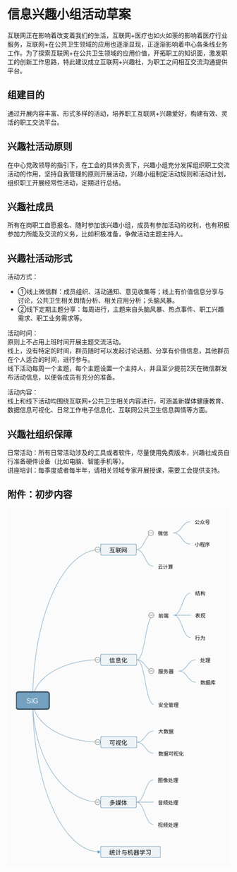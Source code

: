 # 信息兴趣小组活动草案

互联网正在影响着改变着我们的生活，互联网+医疗也如火如荼的影响着医疗行业服务，互联网+在公共卫生领域的应用也逐渐显现，正逐渐影响着中心各条线业务工作。为了探索互联网+在公共卫生领域的应用价值，开拓职工的知识面，激发职工的创新工作思路，特此建议成立互联网+兴趣社，为职工之间相互交流沟通提供平台。 

## 组建目的
通过开展内容丰富、形式多样的活动，培养职工互联网+兴趣爱好，构建有效、灵活的职工交流平台。

## 兴趣社活动原则
在中心党政领导的指引下，在工会的具体负责下，兴趣小组充分发挥组织职工交流活动的作用，坚持自我管理的原则开展活动，兴趣小组制定活动规则和活动计划，组织职工开展经常性活动，定期进行总结。

## 兴趣社成员
所有在岗职工自愿报名、随时参加该兴趣小组，成员有参加活动的权利，也有积极参加力所能及交流的义务，比如积极准备，争做活动主题主持人。

## 兴趣社活动形式

活动方式：  
- ①线上微信群：成员组织、活动通知、意见收集等；线上有价值信息分享与讨论，公共卫生相关舆情分析、相关应用分析；头脑风暴。
- ②线下定期主题分享：每周进行，主题来自头脑风暴、热点事件、职工兴趣需求、职工业务需求等。

活动时间：  
原则上不占用上班时间开展主题交流活动。  
线上，没有特定的时间，群员随时可以发起讨论话题、分享有价值信息，其他群员在个人适合的时间，进行参与。  
线下活动每周一个主题，每个主题设置一个主持人，并且至少提前2天在微信群发布活动信息，以便各成员有充分的准备。   

活动内容：  
线上和线下活动均围绕互联网+公共卫生相关内容进行，可涵盖新媒体健康教育、数据信息可视化、日常工作电子信息化、互联网公共卫生信息舆情等方面。

## 兴趣社组织保障  
日常活动：所有日常活动涉及的工具或者软件，尽量使用免费版本，兴趣社成员自行准备硬件设备（比如电脑、智能手机等）。  
讲座培训：每季度或者每半年，请相关领域专家开展授课，需要工会提供支持。

## 附件：初步内容  

![兴趣小组部分内容](https://github.com/shuzhizhang/img/blob/master/SIG.png)

